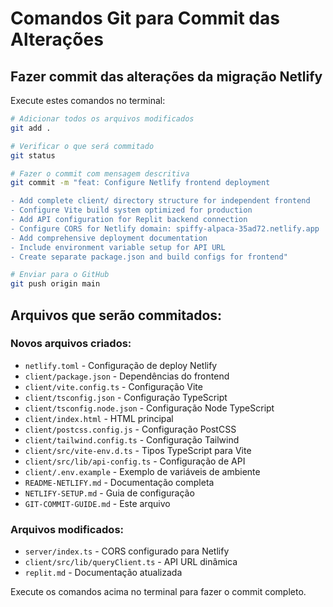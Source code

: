 # Comandos Git para Commit das Alterações

## Fazer commit das alterações da migração Netlify

Execute estes comandos no terminal:

```bash
# Adicionar todos os arquivos modificados
git add .

# Verificar o que será commitado
git status

# Fazer o commit com mensagem descritiva
git commit -m "feat: Configure Netlify frontend deployment

- Add complete client/ directory structure for independent frontend
- Configure Vite build system optimized for production
- Add API configuration for Replit backend connection
- Configure CORS for Netlify domain: spiffy-alpaca-35ad72.netlify.app
- Add comprehensive deployment documentation
- Include environment variable setup for API URL
- Create separate package.json and build configs for frontend"

# Enviar para o GitHub
git push origin main
```

## Arquivos que serão commitados:

### Novos arquivos criados:
- `netlify.toml` - Configuração de deploy Netlify
- `client/package.json` - Dependências do frontend
- `client/vite.config.ts` - Configuração Vite
- `client/tsconfig.json` - Configuração TypeScript
- `client/tsconfig.node.json` - Configuração Node TypeScript
- `client/index.html` - HTML principal
- `client/postcss.config.js` - Configuração PostCSS
- `client/tailwind.config.ts` - Configuração Tailwind
- `client/src/vite-env.d.ts` - Tipos TypeScript para Vite
- `client/src/lib/api-config.ts` - Configuração de API
- `client/.env.example` - Exemplo de variáveis de ambiente
- `README-NETLIFY.md` - Documentação completa
- `NETLIFY-SETUP.md` - Guia de configuração
- `GIT-COMMIT-GUIDE.md` - Este arquivo

### Arquivos modificados:
- `server/index.ts` - CORS configurado para Netlify
- `client/src/lib/queryClient.ts` - API URL dinâmica
- `replit.md` - Documentação atualizada

Execute os comandos acima no terminal para fazer o commit completo.